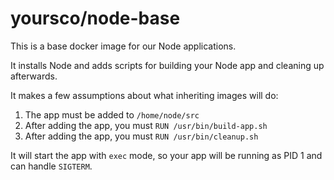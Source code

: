 # yoursco/node-base

This is a base docker image for our Node applications.

It installs Node and adds scripts for building your Node app and cleaning up afterwards.

It makes a few assumptions about what inheriting images will do:

1. The app must be added to `/home/node/src`
2. After adding the app, you must `RUN /usr/bin/build-app.sh`
3. After adding the app, you must `RUN /usr/bin/cleanup.sh`

It will start the app with `exec` mode, so your app will be running as PID 1 and can handle `SIGTERM`.

